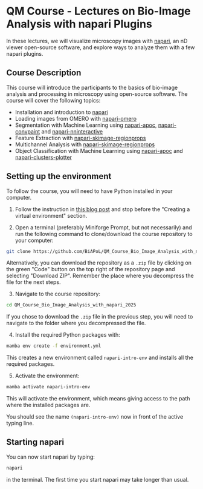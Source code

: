 # QM Course - Lectures on Bio-Image Analysis with napari Plugins

In these lectures, we will visualize microscopy images with [napari](https://napari.org/stable/), an nD viewer open-source software, and explore ways to analyze them with a few napari plugins.

## Course Description

This course will introduce the participants to the basics of bio-image analysis and processing in microscopy using open-source software. The course will cover the following topics:

- Installation and introduction to [napari](https://napari.org/stable/)
- Loading images from OMERO with [napari-omero](https://github.com/tlambert03/napari-omero)
- Segmentation with Machine Learning using [napari-apoc](https://github.com/haesleinhuepf/napari-accelerated-pixel-and-object-classification), [napari-convpaint](https://github.com/guiwitz/napari-convpaint) and [napari-nninteractive](https://github.com/MIC-DKFZ/napari-nninteractive)
- Feature Extraction with [napari-skimage-regionprops](https://github.com/haesleinhuepf/napari-skimage-regionprops)
- Multichannel Analysis with [napari-skimage-regionprops](https://github.com/haesleinhuepf/napari-skimage-regionprops)
- Object Classification with Machine Learning using [napari-apoc](https://github.com/haesleinhuepf/napari-accelerated-pixel-and-object-classification) and [napari-clusters-plotter](https://github.com/BiAPoL/napari-clusters-plotter)

## Setting up the environment

To follow the course, you will need to have Python installed in your computer. 

1. Follow the instruction in [this blog post](https://biapol.github.io/blog/mara_lampert/getting_started_with_miniforge_and_python/readme.html) and stop before the "Creating a virtual environment" section.

2. Open a terminal (preferably Miniforge Prompt, but not necessarily) and run the following command to clone/download the course repository to your computer:

```bash
git clone https://github.com/BiAPoL/QM_Course_Bio_Image_Analysis_with_napari_2025.git
```

Alternatively, you can download the repository as a `.zip` file by clicking on the green "Code" button on the top right of the repository page and selecting "Download ZIP". Remember the place where you decompress the file for the next steps.

3. Navigate to the course repository:

```bash
cd QM_Course_Bio_Image_Analysis_with_napari_2025
```

If you chose to download the `.zip` file in the previous step, you will need to navigate to the folder where you decompressed the file.

4. Install the required Python packages with:

```bash
mamba env create -f environment.yml
```

This creates a new environment called `napari-intro-env` and installs all the required packages.

5. Activate the environment:

```bash
mamba activate napari-intro-env
```

This will activate the environment, which means giving access to the path where the installed packages are.

You should see the name `(napari-intro-env)` now in front of the active typing line.

## Starting napari

You can now start napari by typing:

```bash
napari
```

in the terminal. The first time you start napari may take longer than usual.

